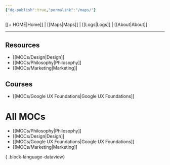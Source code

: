 ```yaml
---
{"dg-publish":true,"permalink":"/maps/"}
---
```



[[+ HOME\|Home]] | [[Maps\|Maps]] | [[Logs\|Logs]] | [[About\|About]]

---

## Resources
- [[MOCs/Design\|Design]]
- [[MOCs/Philosophy\|Philosophy]]
- [[MOCs/Marketing\|Marketing]]

## Courses
- [[MOCs/Google UX Foundations\|Google UX Foundations]]

# All MOCs
- [[MOCs/Philosophy\|Philosophy]]
- [[MOCs/Design\|Design]]
- [[MOCs/Google UX Foundations\|Google UX Foundations]]
- [[MOCs/Marketing\|Marketing]]

{ .block-language-dataview}